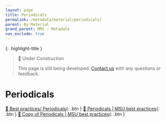 ```yaml
---
layout: page
title: Periodicals
permalink: /metadata/material/periodicals/
parent: By Material
grand_parent: MMS › Metadata
nav_exclude: true
---
```


{: .highlight-title }
> 🚧 Under Construction
>
> This page is still being developed. [Contact us](/metadata-documentation/contact/) with any questions or feedback.

# Periodicals

[📄 Best practices/ Periodicals](https://docs.google.com/document/u/0/d/12IyWdhwkPbt6uX0Ms-a17SIcyjsSmTcwostYwI0dI8Q/edit){: .btn }
[📄 Periodicals | MSU best practices](https://docs.google.com/document/u/0/d/1fBBUtSWBTDoJPCm7Yru-8nWiUkZIBEozHgoI5BRvO_M/edit){: .btn }
[📄 Copy of Periodicals | MSU best practices](https://docs.google.com/document/u/0/d/1nB3cVToOQb2ukRgn0VSBp1YHtMRx5VVCmxrlrjHUr_s/edit){: .btn }